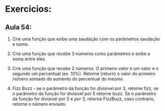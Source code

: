 # Exercicios:

## Aula 54:

1. Crie uma função que exibe uma saudação com os parâmetros saudação e nome.

2. Crie uma função que recebe 3 números como parâmetros e exibe a soma entre eles.

3. Crie uma função que recebe 2 números. O primeiro valor é um valor e o segundo um percentual (ex. 10%). Retorne (return) o valor do primeiro número somado do aumento do percentual do mesmo.

4. Fizz Buzz - se o parâmetro da função for divisivel por 3, retorne fizz, se o parâmetro da função for divisivel por 5 retorne buzz. Se o parâmetro da função for divisivel por 5 e por 3, retorne FizzBuzz, caso contrario, retorne o número enviado.
